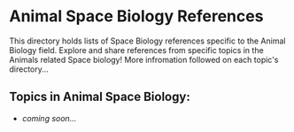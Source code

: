 # Animal Space Biology References
This directory holds lists of Space Biology references specific to the Animal Biology field. Explore and share references from specific topics in the Animals related Space biology! More infromation followed on each topic's directory...

## Topics in Animal Space Biology:

- *coming soon...*
